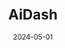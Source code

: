 ---  
layout: startup_page  
title: "AiDash"  
id: "aidash.com"  
permalink: "/aidashaidash.com05012024/"  
website: "https://www.aidash.com/"  
funding_round: "Series C"  
funding_amount: "$58.5M"  
investors: "Lightrock, Lightsmith Group, Marubeni Corporation, Duke Energy, National Grid, Edison International, Sabanci Ventures, SE Ventures, G2 Venture Partners, Benhamou Global Ventures, Shell Ventures"  
about: "AiDash is an AI-SaaS company focused on creating climate-resilient and sustainable infrastructure. They utilize satellite data and AI to provide insights and solutions for infrastructure management and risk mitigation, helping to predict and prepare for climate-related events."  
markets: "AI, SaaS, Climate Technology, Infrastructure"  
hq: "Palo Alto, California, United States"  
founded_year: "2019"  
linkedin: "https://www.linkedin.com/company/aidash"  
twitter: "https://twitter.com/aidashinc"  
instagram: ""  
facebook: "https://www.facebook.com/aidashinc"  
crunchbase: "https://www.crunchbase.com/organization/aidash"  
pitchbook: "https://pitchbook.com/profiles/company/442843-21"  

date_display: "01-May-2024"  
date: "2024-05-01"

# SEO Optimization  
meta_title: "AiDash - Series C Funding ($58.5M)"  
meta_description: "AiDash, AiDash is an AI-SaaS company focused on creating climate-resilient and sustainable infrastructure. They utilize satellite data and AI to provide insig..."  
meta_keywords: "AiDash, AI, SaaS, Climate Technology, Infrastructure, Series C funding"  
canonical_url: "https://startup.projectstartups.com/aidashaidash.com05012024/"  
---